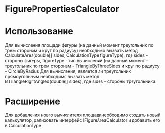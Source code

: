 # FigurePropertiesCalculator
# Использование
Для вычисления площади фигуры (на данный момент треугольник по трем сторонам и круг по радиусу) необходимо вызвать метод CalculateArea(double[] sides, CalculationType figureType), где sides - стороны фигуры, figureType - тип вычислений (на данный момент - треугольник по трем сторонам - TriangleByThreeSides и круг по радиусу - CircleByRadius
Для вычисления, является ли треугольник прямоугольным необходимо вызвать метод IsTriangleRightAngled(double[] sides), где sides - стороны треугольника.
# Расширение
Для добавления новго вычислителя площадинеобходимо создать новый калькулятор, рализовать интерфейс IFigureAreaCalculator и добавить его в CalculationType
